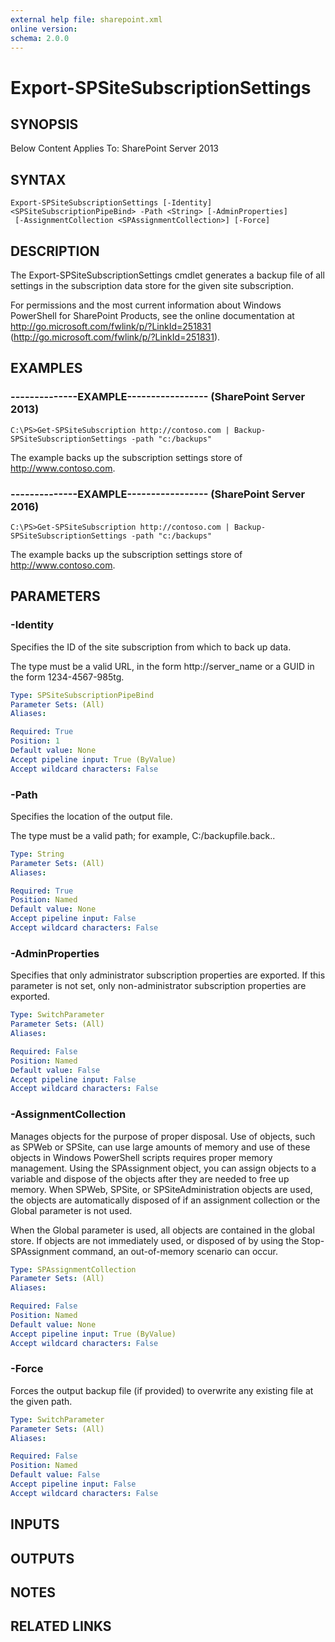 ```yaml
---
external help file: sharepoint.xml
online version: 
schema: 2.0.0
---
```


# Export-SPSiteSubscriptionSettings

## SYNOPSIS
Below Content Applies To: SharePoint Server 2013

## SYNTAX

```
Export-SPSiteSubscriptionSettings [-Identity] <SPSiteSubscriptionPipeBind> -Path <String> [-AdminProperties]
 [-AssignmentCollection <SPAssignmentCollection>] [-Force]
```

## DESCRIPTION
The Export-SPSiteSubscriptionSettings cmdlet generates a backup file of all settings in the subscription data store for the given site subscription.

For permissions and the most current information about Windows PowerShell for SharePoint Products, see the online documentation at http://go.microsoft.com/fwlink/p/?LinkId=251831 (http://go.microsoft.com/fwlink/p/?LinkId=251831).

## EXAMPLES

### --------------EXAMPLE----------------- (SharePoint Server 2013)
```
C:\PS>Get-SPSiteSubscription http://contoso.com | Backup-SPSiteSubscriptionSettings -path "c:/backups"
```

The example backs up the subscription settings store of http://www.contoso.com.

### --------------EXAMPLE----------------- (SharePoint Server 2016)
```
C:\PS>Get-SPSiteSubscription http://contoso.com | Backup-SPSiteSubscriptionSettings -path "c:/backups"
```

The example backs up the subscription settings store of http://www.contoso.com.

## PARAMETERS

### -Identity
Specifies the ID of the site subscription from which to back up data.

The type must be a valid URL, in the form http://server_name or a GUID in the form 1234-4567-985tg.

```yaml
Type: SPSiteSubscriptionPipeBind
Parameter Sets: (All)
Aliases: 

Required: True
Position: 1
Default value: None
Accept pipeline input: True (ByValue)
Accept wildcard characters: False
```

### -Path
Specifies the location of the output file.

The type must be a valid path; for example,  C:/backupfile.back..

```yaml
Type: String
Parameter Sets: (All)
Aliases: 

Required: True
Position: Named
Default value: None
Accept pipeline input: False
Accept wildcard characters: False
```

### -AdminProperties
Specifies that only administrator subscription properties are exported.
If this parameter is not set, only non-administrator subscription properties are exported.

```yaml
Type: SwitchParameter
Parameter Sets: (All)
Aliases: 

Required: False
Position: Named
Default value: False
Accept pipeline input: False
Accept wildcard characters: False
```

### -AssignmentCollection
Manages objects for the purpose of proper disposal.
Use of objects, such as SPWeb or SPSite, can use large amounts of memory and use of these objects in Windows PowerShell scripts requires proper memory management.
Using the SPAssignment object, you can assign objects to a variable and dispose of the objects after they are needed to free up memory.
When SPWeb, SPSite, or SPSiteAdministration objects are used, the objects are automatically disposed of if an assignment collection or the Global parameter is not used.

When the Global parameter is used, all objects are contained in the global store.
If objects are not immediately used, or disposed of by using the Stop-SPAssignment command, an out-of-memory scenario can occur.

```yaml
Type: SPAssignmentCollection
Parameter Sets: (All)
Aliases: 

Required: False
Position: Named
Default value: None
Accept pipeline input: True (ByValue)
Accept wildcard characters: False
```

### -Force
Forces the output backup file (if provided) to overwrite any existing file at the given path.

```yaml
Type: SwitchParameter
Parameter Sets: (All)
Aliases: 

Required: False
Position: Named
Default value: False
Accept pipeline input: False
Accept wildcard characters: False
```

## INPUTS

## OUTPUTS

## NOTES

## RELATED LINKS

